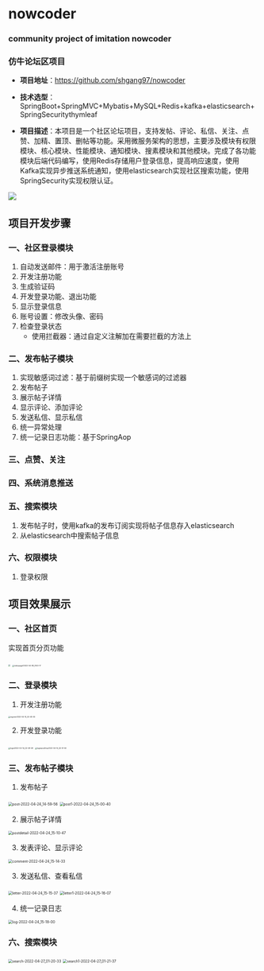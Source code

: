 # nowcoder
### community project of imitation nowcoder

###  仿牛论坛区项目

- **项目地址**：https://github.com/shgang97/nowcoder

- **技术选型**：SpringBoot+SpringMVC+Mybatis+MySQL+Redis+kafka+elasticsearch+SpringSecuritythymleaf

- **项目描述**：本项目是一个社区论坛项目，支持发帖、评论、私信、关注、点赞、加精、置顶、删帖等功能。采用微服务架构的思想，主要涉及模块有权限模块、核心模块、性能模块、通知模块、搜素模块和其他模块。完成了各功能模块后端代码编写，使用Redis存储用户登录信息，提高响应速度，使用Kafka实现异步推送系统通知，使用elasticsearch实现社区搜索功能，使用SpringSecurity实现权限认证。

<a href="https://github.com/shgang97/nowcoder">
  <img align="center" src="https://github-readme-stats.vercel.app/api/pin/?username=shgang97&repo=nowcoder&bg_color=000000&title_color=00ff00&icon_color=ffff33&text_color=ffffff" /></a>



## 项目开发步骤

### 一、社区登录模块

1. 自动发送邮件：用于激活注册账号
2. 开发注册功能
3. 生成验证码
4. 开发登录功能、退出功能
5. 显示登录信息
6. 账号设置：修改头像、密码
7. 检查登录状态
   - 使用拦截器：通过自定义注解加在需要拦截的方法上



### 二、发布帖子模块

1. 实现敏感词过滤：基于前缀树实现一个敏感词的过滤器
1. 发布帖子
1. 展示帖子详情
1. 显示评论、添加评论
1. 发送私信、显示私信
1. 统一异常处理
1. 统一记录日志功能：基于SpringAop

### 三、点赞、关注

### 四、系统消息推送

### 五、搜索模块

1. 发布帖子时，使用kafka的发布订阅实现将帖子信息存入elasticsearch
2. 从elasticsearch中搜索帖子信息

### 六、权限模块

1. 登录权限



## 项目效果展示



### 一、社区首页

实现首页分页功能

<img src="./effectpicture/indexpage2022-04-08_01-43-45.jpg" style="zoom:25%;" />

<img src="./effectpicture/indexpage12022-04-08_01-43-17.jpg" alt="indexpage12022-04-08_0143-17" style="zoom:25%;" />



### 二、登录模块

1. 开发注册功能

<img src="./effectpicture/mlogin/register2022-04-14_02-45-55.jpg" alt="register2022-04-14_02-45-55" style="zoom:25%;" />

2. 开发登录功能

<img src="./effectpicture/mlogin/login2022-04-14_02-49-49.jpg" alt="login2022-04-14_02-49-49" style="zoom:25%;" />



<img src="./effectpicture/mlogin/loginpostXnip2022-04-14_02-51-50.jpg" alt="loginpostXnip2022-04-14_02-51-50" style="zoom:25%;" />



### 三、发布帖子模块

1. 发布帖子

<img src="./effectpicture/mpost/post-2022-04-24_14-59-56.jpg" alt="post-2022-04-24_14-59-56" style="zoom:50%;" />

<img src="./effectpicture/mpost/post1-2022-04-24_15-00-40.jpg" alt="post1-2022-04-24_15-00-40" style="zoom:50%;" />

2. 展示帖子详情

<img src="./effectpicture/mpost/postdetail-2022-04-24_15-10-47.jpg" alt="postdetail-2022-04-24_15-10-47" style="zoom:50%;" />

3. 发表评论、显示评论

<img src="./effectpicture/mpost/comment-2022-04-24_15-14-33.jpg" alt="comment-2022-04-24_15-14-33" style="zoom:50%;" />

3. 发送私信、查看私信

<img src="./effectpicture/mpost/letter-2022-04-24_15-15-37.jpg" alt="letter-2022-04-24_15-15-37" style="zoom:50%;" />

<img src="./effectpicture/mpost/letter1-2022-04-24_15-16-07.jpg" alt="letter1-2022-04-24_15-16-07" style="zoom:50%;" />

4. 统一记录日志

<img src="./effectpicture/mpost/log-2022-04-24_15-18-00.jpg" alt="log-2022-04-24_15-18-00" style="zoom:50%;" />

### 六、搜索模块

<img src="./effectpicture/msearch/search-2022-04-27_01-20-33.jpg" alt="search-2022-04-27_01-20-33" style="zoom:50%;" />

<img src="./effectpicture/msearch/search1-2022-04-27_01-21-37.jpg" alt="search1-2022-04-27_01-21-37" style="zoom:50%;" />

